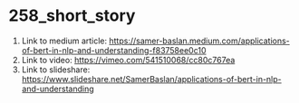 # 258_short_story


1. Link to medium article: https://samer-baslan.medium.com/applications-of-bert-in-nlp-and-understanding-f83758ee0c10
2. Link to video: https://vimeo.com/541510068/cc80c767ea
3. Link to slideshare: https://www.slideshare.net/SamerBaslan/applications-of-bert-in-nlp-and-understanding
